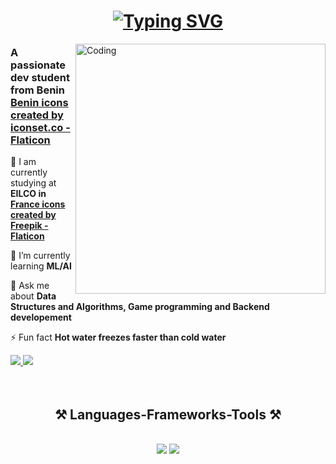 <h1 align="center">
<a href="https://git.io/typing-svg"><img src="https://readme-typing-svg.herokuapp.com?font=SUSE&weight=700&size=34&pause=2500&color=F70404&center=true&vCenter=true&width=435&lines=Hello+%F0%9F%91%8B%2C+I'm+Toudonou" alt="Typing SVG" /></a>
</h1>

<img align="right" alt="Coding" width="400" src="https://user-images.githubusercontent.com/74038190/219923809-b86dc415-a0c2-4a38-bc88-ad6cf06395a8.gif"/>

<h3 align="left">A passionate dev student from Benin <a href="https://www.flaticon.com/free-icons/benin" title="benin icons">Benin icons created by iconset.co - Flaticon</a></h3>

<div align="left">
 
 🔭 I am currently studying at **EILCO in <a href="https://www.flaticon.com/free-icons/france" title="france icons">France icons created by Freepik - Flaticon</a>**
 
 🌱 I’m currently learning **ML/AI**

💬 Ask me about **Data Structures and Algorithms, Game programming and Backend developement**

⚡ Fun fact **Hot water freezes faster than cold water**

 </div>
 
<div align="left"> 
  <a href="mailto:hnounagnonoswald@gmail.com">
    <img src="https://img.shields.io/badge/Gmail-333333?style=for-the-badge&logo=gmail&logoColor=red" />
  </a>
  <a href="https://linkedin.com/in/toudonou" target="_blank">
    <img src="https://img.shields.io/badge/LinkedIn-0077B5?style=for-the-badge&logo=linkedin&logoColor=white" target="_blank" />
  </a>
</div>
<br/>
<br/>

<h2 align="center">⚒️ Languages-Frameworks-Tools ⚒️</h2>
<br/>
<div align="center">
    <img src="https://skillicons.dev/icons?i=bash,c,cpp,cs,java,python,js,nodejs,express,laravel" />
    <img src="https://skillicons.dev/icons?i=clion,vscode,godot,idea,neovim,sublime,rider" /><br>
</div>
